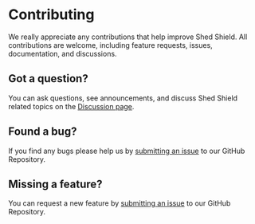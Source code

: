 # Contributing

We really appreciate any contributions that help improve Shed Shield. All contributions are welcome, including feature requests, issues, documentation, and discussions.

## Got a question?

You can ask questions, see announcements, and discuss Shed Shield related topics on the [Discussion page](https://github.com/ZJouba/ShedShield/discussions).

## Found a bug?

If you find any bugs please help us by [submitting an issue](https://github.com/ZJouba/ShedShield/issues/new?labels=bug) to our GitHub Repository. 

## Missing a feature?

You can request a new feature by [submitting an issue](https://github.com/ZJouba/ShedShield/issues/new?labels=enhancement) to our GitHub Repository.
